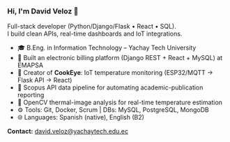 ### Hi, I'm David Veloz 👋

Full-stack developer (Python/Django/Flask • React • SQL).  
I build clean APIs, real-time dashboards and IoT integrations.

- 🎓 B.Eng. in Information Technology – Yachay Tech University
- 💼 Built an electronic billing platform (Django REST + React + MySQL) at EMAPSA
- 🔭 Creator of **CookEye**: IoT temperature monitoring (ESP32/MQTT → Flask API → React)
- 🔬 Scopus API data pipeline for automating academic-publication reporting
- 🧪 OpenCV thermal-image analysis for real-time temperature estimation
- ⚙️ Tools: Git, Docker, Scrum | DBs: MySQL, PostgreSQL, MongoDB
- 🌐 Languages: Spanish (native), English (B2)

**Contact:** david.veloz@yachaytech.edu.ec

